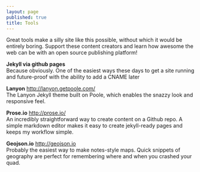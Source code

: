```yaml
---
layout: page
published: true
title: Tools
---
```


Great tools make a silly site like this possible, without which it would be entirely boring. Support these content creators and learn how awesome the web can be with an open source publishing platform!

**Jekyll via github pages**  
Because obviously. One of the easiest ways these days to get a site running and future-proof with the ability to add a CNAME later

**Lanyon** http://lanyon.getpoole.com/  
The Lanyon Jekyll theme built on Poole, which enables the snazzy look and responsive feel.

**Prose.io** http://prose.io/  
An incredibly straightforward way to create content on a Github repo. A simple markdown editor makes it easy to create jekyll-ready pages and keeps my workflow simple.

**Geojson.io** http://geojson.io  
Probably the easiest way to make notes-style maps. Quick snippets of geography are perfect for remembering where and when you crashed your quad.
